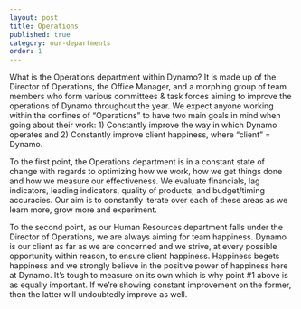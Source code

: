 ```yaml
---
layout: post
title: Operations
published: true
category: our-departments
order: 1
---
```

What is the Operations department within Dynamo? It is made up of the Director of Operations, the Office Manager, and a morphing group of team members who form various committees & task forces aiming to improve the operations of Dynamo throughout the year. <!-- more --> We expect anyone working within the confines of “Operations” to have two main goals in mind when going about their work: 1) Constantly improve the way in which Dynamo operates and 2) Constantly improve client happiness, where “client” = Dynamo. 

To the first point, the Operations department is in a constant state of change with regards to optimizing how we work, how we get things done and how we measure our effectiveness. We evaluate financials, lag indicators, leading indicators, quality of products, and budget/timing accuracies. Our aim is to constantly iterate over each of these areas as we learn more, grow more and experiment. 

To the second point, as our Human Resources department falls under the Director of Operations, we are always aiming for team happiness. Dynamo is our client as far as we are concerned and we strive, at every possible opportunity within reason, to ensure client happiness. Happiness begets happiness and we strongly believe in the positive power of happiness here at Dynamo. It’s tough to measure on its own which is why point #1 above is as equally important. If we’re showing constant improvement on the former, then the latter will undoubtedly improve as well.